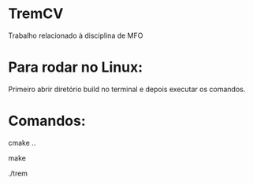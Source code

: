 # TremCV
Trabalho relacionado à disciplina de MFO

# Para rodar no Linux: 
Primeiro abrir diretório build no terminal e depois executar os comandos.
    
# Comandos: 
cmake .. 

make

./trem
    

